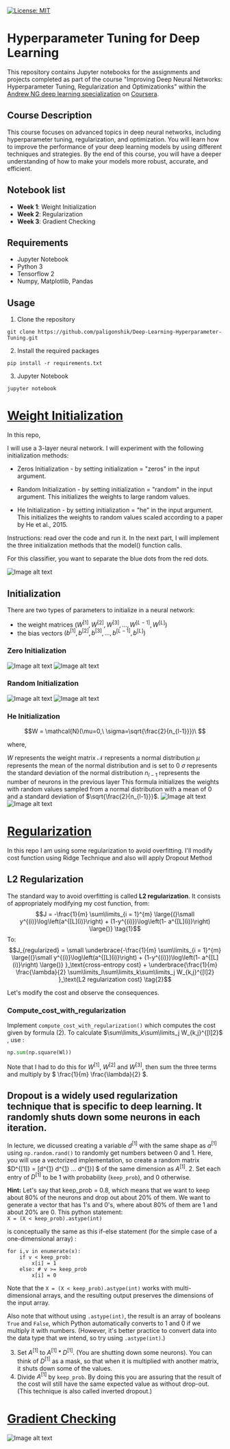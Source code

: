 [![License: MIT](https://img.shields.io/badge/License-MIT-yellow.svg)](https://opensource.org/licenses/MIT)


# Hyperparameter Tuning for Deep Learning

This repository contains Jupyter notebooks for the assignments and projects completed as part of the course "Improving Deep Neural Networks: Hyperparameter Tuning, Regularization and Optimizationks" within the [Andrew NG deep learning specialization](https://www.coursera.org/learn/deep-neural-network?specialization=deep-learning) on [Coursera](https://www.coursera.org/]).

## Course Description

This course focuses on advanced topics in deep neural networks, including hyperparameter tuning, regularization, and optimization. You will learn how to improve the performance of your deep learning models by using different techniques and strategies. By the end of this course, you will have a deeper understanding of how to make your models more robust, accurate, and efficient.

## Notebook list
- **Week 1**: Weight Initialization
- **Week 2**: Regularization
- **Week 3**: Gradient Checking

## Requirements
- Jupyter Notebook
- Python 3
- Tensorflow 2
- Numpy, Matplotlib, Pandas

## Usage
1. Clone the repository

```
git clone https://github.com/paligonshik/Deep-Learning-Hyperparameter-Tuning.git
```
2. Install the required packages

``` 
pip install -r requirements.txt
```
3. Jupyter Notebook
```
jupyter notebook
```

# [Weight Initialization](Weight_Initialization)
In this repo,

I will use a 3-layer neural network. I will experiment with the following initialization methods:

- Zeros Initialization - by setting initialization = "zeros" in the input argument.

- Random Initialization - by setting initialization = "random" in the input argument. This initializes the weights to large random values.
- He Initialization - by setting initialization = "he" in the input argument. This initializes the weights to random values scaled according to a paper by He et al., 2015.

Instructions: read over the code and run it. In the next part, I will implement the three initialization methods that the model() function calls.

For this classifier, you want to separate the blue dots from the red dots.

![Image alt text](Images/data.png)




##  Initialization

There are two types of parameters to initialize in a neural network:
- the weight matrices $(W^{[1]}, W^{[2]}, W^{[3]}, ..., W^{[L-1]}, W^{[L]})$
- the bias vectors $(b^{[1]}, b^{[2]}, b^{[3]}, ..., b^{[L-1]}, b^{[L]})$



### Zero Initialization
![Image alt text](Images/0loss.png)
![Image alt text](Images/0res.png)


### Random Initialization
![Image alt text](Images/randloss.png)
![Image alt text](Images/radomres.png)


### He Initialization
$$W = \mathcal{N}(\mu=0,\ \sigma=\sqrt{\frac{2}{n_{l-1}}})\ $$

where,

$W$ represents the weight matrix
$\mathcal{N}$ represents a normal distribution
$\mu$ represents the mean of the normal distribution and is set to 0
$\sigma$ represents the standard deviation of the normal distribution
$n_{l-1}$ represents the number of neurons in the previous layer
This formula initializes the weights with random values sampled from a normal distribution with a mean of 0 and a standard deviation of $\sqrt{\frac{2}{n_{l-1}}}$.
![Image alt text](Images/heloss.png)
![Image alt text](Images/heres.png)


# [Regularization](Regularization)
In this repo I am using some regularization to avoid overfitting. I'll modify cost function using Ridge Technique and also will apply Dropout Method

<a name='5'></a>
## L2 Regularization

The standard way to avoid overfitting is called **L2 regularization**. It consists of appropriately modifying my cost function, from:
$$J = -\frac{1}{m} \sum\limits_{i = 1}^{m} \large{(}\small  y^{(i)}\log\left(a^{[L](i)}\right) + (1-y^{(i)})\log\left(1- a^{[L](i)}\right) \large{)} \tag{1}$$
To:
$$J_{regularized} = \small \underbrace{-\frac{1}{m} \sum\limits_{i = 1}^{m} \large{(}\small y^{(i)}\log\left(a^{[L](i)}\right) + (1-y^{(i)})\log\left(1- a^{[L](i)}\right) \large{)} }_\text{cross-entropy cost} + \underbrace{\frac{1}{m} \frac{\lambda}{2} \sum\limits_l\sum\limits_k\sum\limits_j W_{k,j}^{[l]2} }_\text{L2 regularization cost} \tag{2}$$

Let's modify the cost and observe the consequences.

<a name='ex-1'></a>
### Compute_cost_with_regularization
Implement `compute_cost_with_regularization()` which computes the cost given by formula (2). To calculate $\sum\limits_k\sum\limits_j W_{k,j}^{[l]2}$  , use :
```python
np.sum(np.square(Wl))
```
Note that I had to do this for $W^{[1]}$, $W^{[2]}$ and $W^{[3]}$, then sum the three terms and multiply by $ \frac{1}{m} \frac{\lambda}{2} $.


## Dropout is a widely used regularization technique that is specific to deep learning. It randomly shuts down some neurons in each iteration.


In lecture, we dicussed creating a variable $d^{[1]}$ with the same shape as $a^{[1]}$ using `np.random.rand()` to randomly get numbers between 0 and 1. Here, you will use a vectorized implementation, so create a random matrix $D^{[1]} = [d^{[1](1)} d^{[1](2)} ... d^{[1](m)}] $ of the same dimension as $A^{[1]}$.
2. Set each entry of $D^{[1]}$ to be 1 with probability (`keep_prob`), and 0 otherwise.

**Hint:** Let's say that keep_prob = 0.8, which means that we want to keep about 80% of the neurons and drop out about 20% of them.  We want to generate a vector that has 1's and 0's, where about 80% of them are 1 and about 20% are 0.
This python statement:  
`X = (X < keep_prob).astype(int)`  

is conceptually the same as this if-else statement (for the simple case of a one-dimensional array) :

```
for i,v in enumerate(x):
    if v < keep_prob:
        x[i] = 1
    else: # v >= keep_prob
        x[i] = 0
```
Note that the `X = (X < keep_prob).astype(int)` works with multi-dimensional arrays, and the resulting output preserves the dimensions of the input array.

Also note that without using `.astype(int)`, the result is an array of booleans `True` and `False`, which Python automatically converts to 1 and 0 if we multiply it with numbers.  (However, it's better practice to convert data into the data type that we intend, so try using `.astype(int)`.)

3. Set $A^{[1]}$ to $A^{[1]} * D^{[1]}$. (You are shutting down some neurons). You can think of $D^{[1]}$ as a mask, so that when it is multiplied with another matrix, it shuts down some of the values.
4. Divide $A^{[1]}$ by `keep_prob`. By doing this you are assuring that the result of the cost will still have the same expected value as without drop-out. (This technique is also called inverted dropout.)


# [Gradient Checking](Gradient_Checking)

![Image alt text](Images/grad.png)